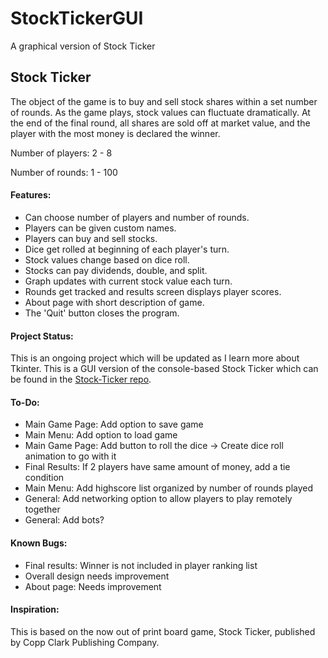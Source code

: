 # StockTickerGUI
A graphical version of Stock Ticker

## Stock Ticker

The object of the game is to buy and sell stock shares within a set number of rounds. As the game plays, stock values can fluctuate dramatically. At the end of the final round, all shares are sold off at market value, and the player with the most money is declared the winner.

Number of players: 2 - 8

Number of rounds: 1 - 100

#### Features:

* Can choose number of players and number of rounds.
* Players can be given custom names.
* Players can buy and sell stocks.
* Dice get rolled at beginning of each player's turn.
* Stock values change based on dice roll.
* Stocks can pay dividends, double, and split.
* Graph updates with current stock value each turn.
* Rounds get tracked and results screen displays player scores.
* About page with short description of game.
* The 'Quit' button closes the program.

#### Project Status:

This is an ongoing project which will be updated as I learn more about Tkinter.
This is a GUI version of the console-based Stock Ticker which can be found in the [Stock-Ticker repo](https://github.com/ZacharyKeatings/Stock-Ticker).

#### To-Do:

* Main Game Page: Add option to save game
* Main Menu: Add option to load game
* Main Game Page: Add button to roll the dice -> Create dice roll animation to go with it
* Final Results: If 2 players have same amount of money, add a tie condition
* Main Menu: Add highscore list organized by number of rounds played
* General: Add networking option to allow players to play remotely together
* General: Add bots?

#### Known Bugs:

* Final results: Winner is not included in player ranking list
* Overall design needs improvement
* About page: Needs improvement

#### Inspiration:

This is based on the now out of print board game, Stock Ticker, published by Copp Clark Publishing Company.
